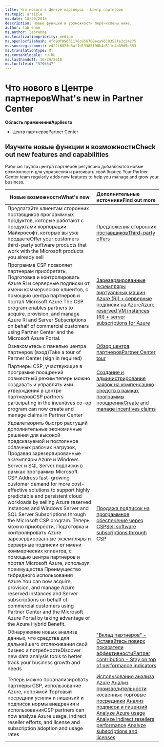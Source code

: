 ```yaml
---
title: Что нового в Центре партнеров | Центр партнеров
ms.topic: article
ms.date: 10/29/2018
description: Новые функции и возможности перечислены ниже.
author: labrenne
ms.author: labrenne
ms.localizationpriority: medium
ms.openlocfilehash: 4fd90f05631176c956708eca9638352fe2c24275
ms.sourcegitcommit: ed22f6825d3af1d19385198b4d511e4b39d5e353
ms.translationtype: MT
ms.contentlocale: ru-RU
ms.lasthandoff: 10/29/2018
ms.locfileid: "5796547"
---
```

# <a name="whats-new-in-partner-center"></a><span data-ttu-id="f1136-103">Что нового в Центре партнеров</span><span class="sxs-lookup"><span data-stu-id="f1136-103">What's new in Partner Center</span></span>

**<span data-ttu-id="f1136-104">Область применения</span><span class="sxs-lookup"><span data-stu-id="f1136-104">Applies to</span></span>**

-  <span data-ttu-id="f1136-105">Центр партнеров</span><span class="sxs-lookup"><span data-stu-id="f1136-105">Partner Center</span></span>

## <a name="check-out-new-features-and-capabilities"></a><span data-ttu-id="f1136-106">Изучите новые функции и возможности</span><span class="sxs-lookup"><span data-stu-id="f1136-106">Check out new features and capabilities</span></span> 

<span data-ttu-id="f1136-107">Рабочая группа центра партнеров регулярно добавляются новые возможности для управления и развивать свой бизнес.</span><span class="sxs-lookup"><span data-stu-id="f1136-107">Your Partner Center team regularly adds new features to help you manage and grow your business.</span></span>


|**<span data-ttu-id="f1136-108">Новые возможности</span><span class="sxs-lookup"><span data-stu-id="f1136-108">What's new</span></span>**   |**<span data-ttu-id="f1136-109">Дополнительные источники</span><span class="sxs-lookup"><span data-stu-id="f1136-109">Find out more</span></span>**   |
|----------------------|:-----------------|
|<span data-ttu-id="f1136-110">Предлагайте клиентам сторонних поставщиков программных продуктов, которые работают с продуктами корпорации Майкрософт, которые вы уже продаете</span><span class="sxs-lookup"><span data-stu-id="f1136-110">Offer your customers third-party software products that work with the Microsoft products you already sell</span></span>   | [<span data-ttu-id="f1136-111">Предложения сторонних поставщиков</span><span class="sxs-lookup"><span data-stu-id="f1136-111">Third-party offers</span></span>](third-party-offers.md)|
|<span data-ttu-id="f1136-112">Программа CSP позволяет партнерам приобретать, Подготовка и контролировать Azure RI и серверные подписки от имени коммерческих клиентов, с помощью центра партнеров и портал Microsoft Azure.</span><span class="sxs-lookup"><span data-stu-id="f1136-112">The CSP program enables partners to acquire, provision, and manage Azure RI and Server Subscriptions on behalf of commercial customers using Partner Center and the Microsoft Azure Portal.</span></span>|[<span data-ttu-id="f1136-113">Зарезервированные экземпляры виртуальных машин Azure (RI) + серверные подписки на Azure</span><span class="sxs-lookup"><span data-stu-id="f1136-113">Azure reserved VM instances (RI) + server subscriptions for Azure</span></span>](azure-ri-server-subscriptions.md)|
|<span data-ttu-id="f1136-114">Ознакомьтесь с панелью центра партнеров (вход)</span><span class="sxs-lookup"><span data-stu-id="f1136-114">Take a tour of Partner Center (sign in required)</span></span>|[<span data-ttu-id="f1136-115">Обзор центра партнеров</span><span class="sxs-lookup"><span data-stu-id="f1136-115">Partner Center tour</span></span>](https://partnercenter.microsoft.com/pcv/redirect?authenticate=true&redirect=%2Fdashboard%2Foverview)|
|<span data-ttu-id="f1136-116">Партнеры CSP, участвующие в программе поощрений совместный режим теперь можно создавать и управлять ими утверждения в центре партнеров</span><span class="sxs-lookup"><span data-stu-id="f1136-116">CSP partners participating in the incentives co-op program can now create and manage claims in Partner Center</span></span>|[<span data-ttu-id="f1136-117">Создание и администрирование заявок на компенсацию средств в рамках программы поощрения</span><span class="sxs-lookup"><span data-stu-id="f1136-117">Create and manage incentives claims</span></span>](create-incentives-claims.md)|
|<span data-ttu-id="f1136-118">Удовлетворить быстро растущий дополнительные экономичные решения для высокой предсказуемой и постоянное облачных рабочих нагрузок, Продавая зарезервированные экземпляры Azure и Windows Server и SQL Server подписки в рамках программы Microsoft CSP.</span><span class="sxs-lookup"><span data-stu-id="f1136-118">Address fast-growing customer demand for more cost-effective solutions to support highly predictable and persistent cloud workloads by selling Azure reserved instances and Windows Server and SQL Server Subscriptions through the Microsoft CSP program.</span></span> <span data-ttu-id="f1136-119">Теперь можно приобрести, Подготовка и контролировать Azure зарезервированные экземпляры и серверные подписки от имени коммерческих клиентов, с помощью центра партнеров и портал Microsoft Azure, используя преимущества Преимущество гибридного использования Azure.</span><span class="sxs-lookup"><span data-stu-id="f1136-119">You can now acquire, provision, and manage Azure reserved instances and Server subscriptions on behalf of commercial customers using Partner Center and the Microsoft Azure Portal by taking advantage of the Azure Hybrid Benefit.</span></span>|[<span data-ttu-id="f1136-120">Продажа подписок на программное обеспечение через CSP</span><span class="sxs-lookup"><span data-stu-id="f1136-120">Sell software subscriptions through CSP</span></span>](csp-software-subscriptions.md)|
|<span data-ttu-id="f1136-121">Обнаружение новых анализа данных, что средства для дальнейшего отслеживания свой бизнес и потребности</span><span class="sxs-lookup"><span data-stu-id="f1136-121">Discover new data analysis tools to better track your business growth and needs</span></span>| [<span data-ttu-id="f1136-122">"Вклад партнеров" - Оставайтесь поверх показатели эффективности</span><span class="sxs-lookup"><span data-stu-id="f1136-122">Partner contribution - Stay on top of performance indicators</span></span>](partner-contributions.md)|
|<span data-ttu-id="f1136-123">Теперь можно проанализировать партнеры CSP, использование Azure, непрямой Торговый посредник усилия и лицензий и подписок нормы внедрения и использования</span><span class="sxs-lookup"><span data-stu-id="f1136-123">CSP partners can now analyze Azure usage, indirect reseller efforts, and license and subscription adoption and usage rates</span></span>|<span data-ttu-id="f1136-124">[Использование анализа Azure](analyze-azure-usage.md) [Анализ производительности косвенные торговые посредники](Analyze-indirect-resellers.md) [Анализ подписок и лицензий](analyze-subscriptions-licenses.md)      </span><span class="sxs-lookup"><span data-stu-id="f1136-124">[Analyze Azure usage](analyze-azure-usage.md)  [Analyze indirect resellers performance](Analyze-indirect-resellers.md)    [Analyze subscriptions and licenses](analyze-subscriptions-licenses.md)</span></span>|

